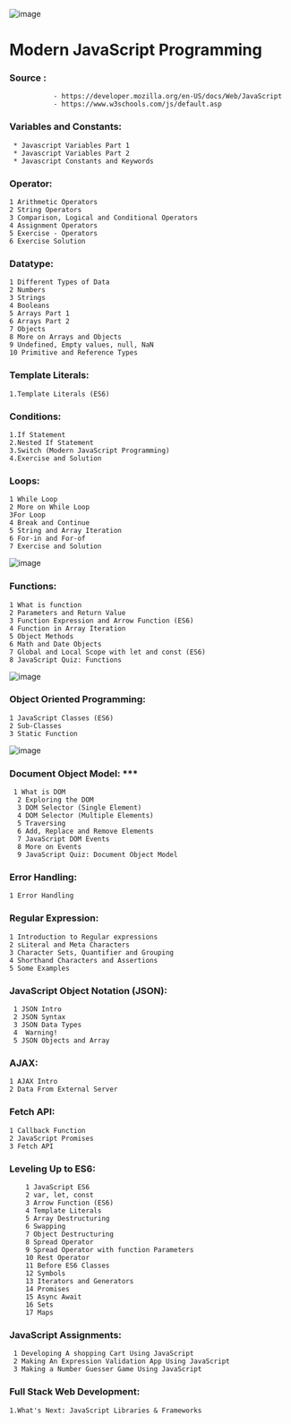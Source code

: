 ![image](https://github.com/ADATYA/JavaScript-by-bohubrihi/assets/97549431/238e5cc4-edb9-4865-9d1a-2221587d0273)
# Modern JavaScript Programming  
  ### Source : 
               - https://developer.mozilla.org/en-US/docs/Web/JavaScript
               - https://www.w3schools.com/js/default.asp 
               
 
  ### Variables and Constants:  
     * Javascript Variables Part 1
     * Javascript Variables Part 2
     * Javascript Constants and Keywords
     
### Operator:
    1 Arithmetic Operators
    2 String Operators
    3 Comparison, Logical and Conditional Operators
    4 Assignment Operators
    5 Exercise - Operators
    6 Exercise Solution
    
### Datatype:
    1 Different Types of Data
    2 Numbers
    3 Strings
    4 Booleans
    5 Arrays Part 1
    6 Arrays Part 2
    7 Objects
    8 More on Arrays and Objects
    9 Undefined, Empty values, null, NaN
    10 Primitive and Reference Types
    
### Template Literals:
    1.Template Literals (ES6)
    
### Conditions:
    1.If Statement
    2.Nested If Statement
    3.Switch (Modern JavaScript Programming)
    4.Exercise and Solution
    
### Loops:
    1 While Loop
    2 More on While Loop  
    3For Loop
    4 Break and Continue   
    5 String and Array Iteration   
    6 For-in and For-of  
    7 Exercise and Solution

![image](https://github.com/ADATYA/JavaScript-by-bohubrihi/assets/97549431/327916d0-975e-4611-8458-5734f609cbc4)
   
### Functions:
    1 What is function 
    2 Parameters and Return Value 
    3 Function Expression and Arrow Function (ES6) 
    4 Function in Array Iteration  
    5 Object Methods    
    6 Math and Date Objects 
    7 Global and Local Scope with let and const (ES6)    
    8 JavaScript Quiz: Functions

![image](https://github.com/ADATYA/JavaScript-by-bohubrihi/assets/97549431/02678ff9-1479-4672-9942-fcd9d2a38371)

### Object Oriented Programming:
    1 JavaScript Classes (ES6)
    2 Sub-Classes 
    3 Static Function
    
![image](https://github.com/ADATYA/JavaScript-by-bohubrihi/assets/97549431/2bcf6308-458e-4d65-9e4c-fc912116bffe)
    
### Document Object Model: ***
     1 What is DOM
      2 Exploring the DOM
      3 DOM Selector (Single Element)
      4 DOM Selector (Multiple Elements)
      5 Traversing
      6 Add, Replace and Remove Elements
      7 JavaScript DOM Events
      8 More on Events
      9 JavaScript Quiz: Document Object Model
      
### Error Handling:
    1 Error Handling
    
### Regular Expression:
    1 Introduction to Regular expressions
    2 sLiteral and Meta Characters 
    3 Character Sets, Quantifier and Grouping
    4 Shorthand Characters and Assertions  
    5 Some Examples
    
### JavaScript Object Notation (JSON):
     1 JSON Intro    
     2 JSON Syntax
     3 JSON Data Types   
     4  Warning!
     5 JSON Objects and Array
     
### AJAX:
    1 AJAX Intro
    2 Data From External Server
    
### Fetch API:
    1 Callback Function
    2 JavaScript Promises
    3 Fetch API
    
### Leveling Up to ES6:
        1 JavaScript ES6
        2 var, let, const
        3 Arrow Function (ES6)
        4 Template Literals
        5 Array Destructuring
        6 Swapping
        7 Object Destructuring
        8 Spread Operator
        9 Spread Operator with function Parameters
        10 Rest Operator
        11 Before ES6 Classes
        12 Symbols
        13 Iterators and Generators
        14 Promises
        15 Async Await
        16 Sets
        17 Maps
        
### JavaScript Assignments:
     1 Developing A shopping Cart Using JavaScript     
     2 Making An Expression Validation App Using JavaScript 
     3 Making a Number Guesser Game Using JavaScript
     
### Full Stack Web Development:
    1.What's Next: JavaScript Libraries & Frameworks
